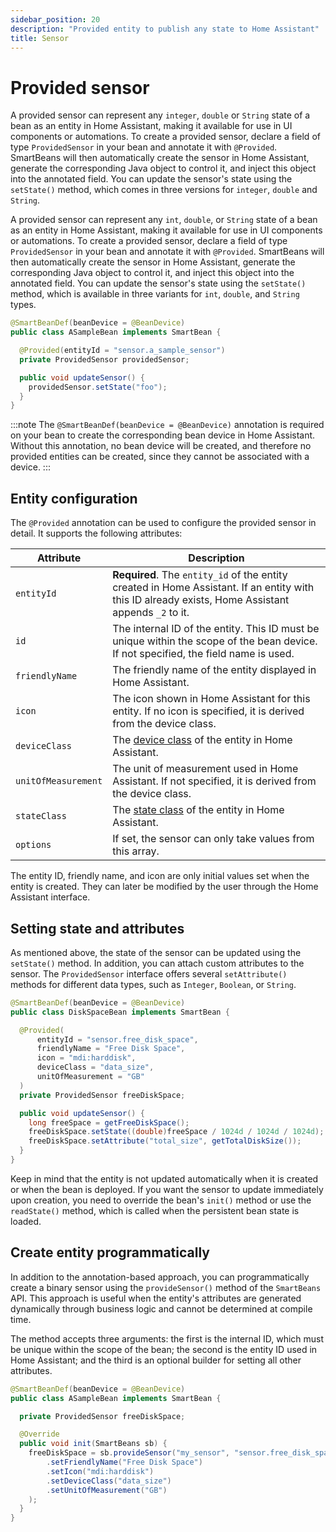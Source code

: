 ```yaml
---
sidebar_position: 20
description: "Provided entity to publish any state to Home Assistant"
title: Sensor
---
```


# Provided sensor

A provided sensor can represent any `integer`, `double` or `String` state of a bean as an entity in Home Assistant,
making it available for use in UI components or automations. To create a provided sensor, declare a field of type `ProvidedSensor` 
in your bean and annotate it with `@Provided`. SmartBeans will then automatically create the sensor in Home Assistant, 
generate the corresponding Java object to control it, and inject this object into the annotated field. You 
can update the sensor's state using the `setState()` method, which comes in three versions for `integer`, `double` and `String`.

A provided sensor can represent any `int`, `double`, or `String` state of a bean as an entity in Home Assistant,
making it available for use in UI components or automations. To create a provided sensor, declare a field of type 
`ProvidedSensor` in your bean and annotate it with `@Provided`. SmartBeans will then automatically create the sensor in
Home Assistant, generate the corresponding Java object to control it, and inject this object into the annotated field.
You can update the sensor's state using the `setState()` method, which is available in three variants for `int`, 
`double`, and `String` types.


````java
@SmartBeanDef(beanDevice = @BeanDevice)
public class ASampleBean implements SmartBean {

  @Provided(entityId = "sensor.a_sample_sensor")
  private ProvidedSensor providedSensor;

  public void updateSensor() {
    providedSensor.setState("foo");
  }
}
````

:::note
The `@SmartBeanDef(beanDevice = @BeanDevice)` annotation is required on your bean to create the corresponding bean device 
in Home Assistant. Without this annotation, no bean device will be created, and therefore no provided entities can be 
created, since they cannot be associated with a device.
:::

## Entity configuration

The `@Provided` annotation can be used to configure the provided sensor in detail. It supports the following attributes:

| Attribute           | Description                                                                                                                                         |
|---------------------|-----------------------------------------------------------------------------------------------------------------------------------------------------|
| `entityId`          | **Required**. The `entity_id` of the entity created in Home Assistant. If an entity with this ID already exists, Home Assistant appends `_2` to it. |
| `id`                | The internal ID of the entity. This ID must be unique within the scope of the bean device. If not specified, the field name is used.                |
| `friendlyName`      | The friendly name of the entity displayed in Home Assistant.                                                                                        |
| `icon`              | The icon shown in Home Assistant for this entity. If no icon is specified, it is derived from the device class.                                     |
| `deviceClass`       | The [device class](https://www.home-assistant.io/integrations/sensor/#device-class) of the entity in Home Assistant.                                |
| `unitOfMeasurement` | The unit of measurement used in Home Assistant. If not specified, it is derived from the device class.                                              |
| `stateClass`        | The [state class](https://developers.home-assistant.io/docs/core/entity/sensor/#available-state-classes) of the entity in Home Assistant.           |
| `options`           | If set, the sensor can only take values from this array.                                                                                            |

The entity ID, friendly name, and icon are only initial values set when the entity is created. They can later be 
modified by the user through the Home Assistant interface.

## Setting state and attributes

As mentioned above, the state of the sensor can be updated using the `setState()` method. In addition, you can 
attach custom attributes to the sensor. The `ProvidedSensor` interface offers several `setAttribute()` methods for
different data types, such as `Integer`, `Boolean`, or `String`.

````java
@SmartBeanDef(beanDevice = @BeanDevice)
public class DiskSpaceBean implements SmartBean {

  @Provided(
      entityId = "sensor.free_disk_space",
      friendlyName = "Free Disk Space",
      icon = "mdi:harddisk",
      deviceClass = "data_size",
      unitOfMeasurement = "GB"
  )
  private ProvidedSensor freeDiskSpace;

  public void updateSensor() {
    long freeSpace = getFreeDiskSpace();
    freeDiskSpace.setState((double)freeSpace / 1024d / 1024d / 1024d);
    freeDiskSpace.setAttribute("total_size", getTotalDiskSize());
  }
}
````

Keep in mind that the entity is not updated automatically when it is created or when the bean is deployed. If you want
the sensor to update immediately upon creation, you need to override the bean's `init()` method or use the `readState()`
method, which is called when the persistent bean state is loaded.

## Create entity programmatically

In addition to the annotation-based approach, you can programmatically create a binary sensor using the 
`provideSensor()` method of the `SmartBeans` API. This approach is useful when the entity's attributes are 
generated dynamically through business logic and cannot be determined at compile time. 

The method accepts three arguments: the first is the internal ID, which must be unique within the scope of the bean; 
the second is the entity ID used in Home Assistant; and the third is an optional builder for setting all other 
attributes.

````java
@SmartBeanDef(beanDevice = @BeanDevice)
public class ASampleBean implements SmartBean {

  private ProvidedSensor freeDiskSpace;

  @Override
  public void init(SmartBeans sb) {
    freeDiskSpace = sb.provideSensor("my_sensor", "sensor.free_disk_space", def -> def
        .setFriendlyName("Free Disk Space")
        .setIcon("mdi:harddisk")
        .setDeviceClass("data_size")
        .setUnitOfMeasurement("GB")
    );
  }
}
````
